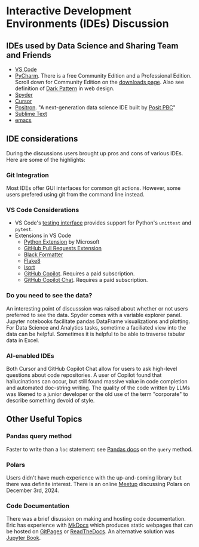 # Interactive Development Environments (IDEs) Discussion

## IDEs used by Data Science and Sharing Team and Friends

* [VS Code](https://code.visualstudio.com/)
* [PyCharm](https://www.jetbrains.com/pycharm/). There is a free Community Edition and a Professional Edition. Scroll down for Community Edition on the [downloads page](https://www.jetbrains.com/pycharm/download/). Also see definition of [Dark Pattern](https://en.wikipedia.org/wiki/Dark_pattern) in web design.
* [Spyder](https://www.spyder-ide.org/)
* [Cursor](https://www.cursor.com/)
* [Positron](https://positron.posit.co/). "A next-generation data science IDE built by [Posit PBC](https://posit.co/)"
* [Sublime Text](https://www.sublimetext.com/)
* [emacs](https://www.gnu.org/software/emacs/)

## IDE considerations

During the discussions users brought up pros and cons of various IDEs. Here are some of the highlights:

### Git Integration

Most IDEs offer GUI interfaces for common git actions. However, some users prefered using git from the command line instead.

### VS Code Considerations

* VS Code's [testing interface](https://code.visualstudio.com/docs/editor/testing) provides support for Python's `unittest` and `pytest`.
* Extensions in VS Code
  * [Python Extension](https://marketplace.visualstudio.com/items?itemName=ms-python.python) by Microsoft
  * [GitHub Pull Requests Extension](https://marketplace.visualstudio.com/items?itemName=GitHub.vscode-pull-request-github)
  * [Black Formatter](https://marketplace.visualstudio.com/items?itemName=ms-python.black-formatter)
  * [Flake8](https://marketplace.visualstudio.com/items?itemName=ms-python.flake8)
  * [isort](https://marketplace.visualstudio.com/items?itemName=ms-python.isort)
  * [GitHub Copilot](https://marketplace.visualstudio.com/items?itemName=GitHub.copilot). Requires a paid subscription.
  * [GitHub Copilot Chat](https://marketplace.visualstudio.com/items?itemName=GitHub.copilot-chat). Requires a paid subscription.

### Do you need to see the data?

An interesting point of discusssion was raised about whether or not users preferred to see the data. Spyder comes with a variable explorer panel. Jupyter notebooks facilitate pandas DataFrame visualizations and plotting. For Data Science and Analytics tasks, sometime a faciliated view into the data can be helpful. Sometimes it is helpful to be able to traverse tabular data in Excel.

### AI-enabled IDEs

Both Cursor and GitHub Copilot Chat allow for users to ask high-level questions about code repositories. A user of Copilot found that hallucinations can occur, but still found massive value in code completion and automated doc-string writing. The quality of the code written by LLMs was likened to a junior developer or the old use of the term "corporate" to describe something devoid of style.

## Other Useful Topics

### Pandas query method

Faster to write than a `loc` statement: see [Pandas docs](https://pandas.pydata.org/docs/reference/api/pandas.DataFrame.query.html) on the `query` method.

### Polars

Users didn't have much experience with the up-and-coming library but there was definite interest. There is an online [Meetup](https://www.meetup.com/mke-python-meetup/events/304631987/?recId=e1eb00fe-ef90-4626-a71c-c98a098fd651&recSource=keyword_search&searchId=2bcfc3d6-b280-435a-8846-7c9a0338a025&eventOrigin=find_page$all&_gl=1*c3x9hp*_up*MQ..*_ga*NTU1MTk0NjA2LjE3MzI2NDQzNjI.*_ga_NP82XMKW0P*MTczMjY0NDM2Mi4xLjAuMTczMjY0NDM2Mi4wLjAuMA) discussing Polars on December 3rd, 2024.

### Code Documentation

There was a brief disussion on making and hosting code documentation. Eric has experience with [MkDocs](https://www.mkdocs.org/) which produces static webpages that can be hosted on [GitPages](https://pages.github.com/) or [ReadTheDocs](https://about.readthedocs.com/). An alternative solution was [Jupyter Book](https://jupyterbook.org/en/stable/intro.html).
